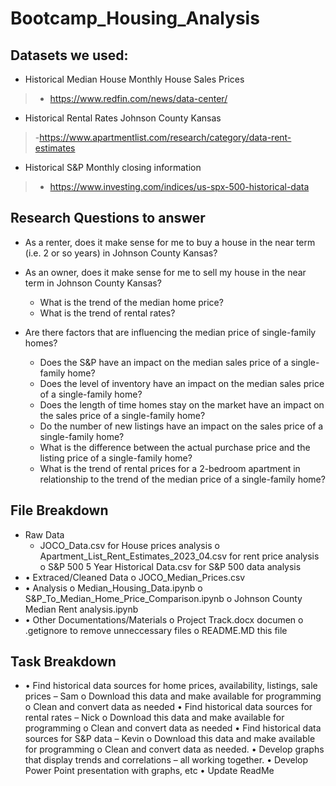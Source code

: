 # Bootcamp_Housing_Analysis

## Datasets we used:
-	Historical Median House Monthly House Sales Prices
>-	https://www.redfin.com/news/data-center/
-	Historical Rental Rates Johnson County Kansas
>-https://www.apartmentlist.com/research/category/data-rent-estimates
-	Historical S&P Monthly closing information
>-	https://www.investing.com/indices/us-spx-500-historical-data


## Research Questions to answer

- As a renter, does it make sense for me to buy a house in the near term (i.e. 2 or so years) in Johnson County Kansas?
- As an owner, does it make sense for me to sell my house in the near term in Johnson County Kansas?
    - What is the trend of the median home price?
    - What is the trend of rental rates?

- Are there factors that are influencing the median price of single-family homes?
    - Does the S&P have an impact on the median sales price of a single-family home?
    - Does the level of inventory have an impact on the median sales price of a single-family home?
    - Does the length of time homes stay on the market have an impact on the sales price of a single-family home?
    - Do the number of new listings have an impact on the sales price of a single-family home?
    - What is the difference between the actual purchase price and the listing price of a single-family home?
    - What is the trend of rental prices for a 2-bedroom apartment in relationship to the trend of the median price of a single-family home?

## File Breakdown
- Raw Data
    - JOCO_Data.csv for House prices analysis
o Apartment_List_Rent_Estimates_2023_04.csv for rent price analysis
o S&P 500 5 Year Historical Data.csv for S&P 500 data analysis
- • Extraced/Cleaned Data
o JOCO_Median_Prices.csv
- • Analysis
o Median_Housing_Data.ipynb
o S&P_To_Median_Home_Price_Comparison.ipynb
o Johnson County Median Rent analysis.ipynb
- • Other Documentations/Materials
o Project Track.docx documen
o .getignore to remove unneccessary files
o README.MD this file

## Task Breakdown
- •	Find historical data sources for home prices, availability, listings, sale prices – Sam
o	Download this data and make available for programming
o	Clean and convert data as needed
•	Find historical data sources for rental rates – Nick
o	Download this data and make available for programming
o	Clean and convert data as needed
•	Find historical data sources for S&P data – Kevin
o	Download this data and make available for programming
o	Clean and convert data as needed.
•	Develop graphs that display trends and correlations – all working together.
•	Develop Power Point presentation with graphs, etc
•	Update ReadMe



